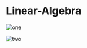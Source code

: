 # Linear-Algebra
![one](https://user-images.githubusercontent.com/13907836/49924237-94b9e780-fe6a-11e8-8fad-19fde6a43264.gif)

![two](https://user-images.githubusercontent.com/13907836/49924250-9d122280-fe6a-11e8-84e9-2a0d43503cf6.gif)
